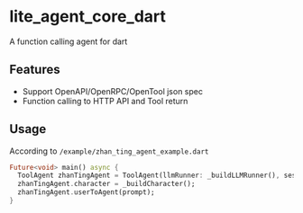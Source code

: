# lite_agent_core_dart

A function calling agent for dart

## Features

- Support OpenAPI/OpenRPC/OpenTool json spec
- Function calling to HTTP API and Tool return

## Usage

According to `/example/zhan_ting_agent_example.dart`

```dart
Future<void> main() async {
  ToolAgent zhanTingAgent = ToolAgent(llmRunner: _buildLLMRunner(), session: _buildSession(), toolRunnerList: await _buildToolRunnerList());
  zhanTingAgent.character = _buildCharacter();
  zhanTingAgent.userToAgent(prompt);
}
```